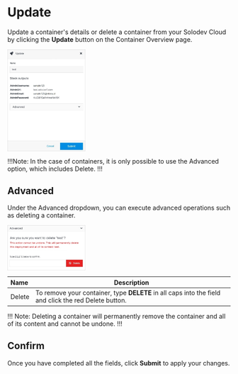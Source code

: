 # Update

Update a container's details or delete a container from your Solodev Cloud by clicking the **Update** button on the Container Overview page.

<img src="../../../../images/updatecontainer.jpg" alt="updatecontainer" style="width: 35%; display: block"></a>

!!!Note:
In the case of containers, it is only possible to use the Advanced option, which includes Delete.
!!!

## Advanced

Under the Advanced dropdown, you can execute advanced operations such as deleting a container. 

<img src="../../../../images/updatecontainer2.jpg" alt="updatecontainer2" style="width: 35%; display: block"></a>

**Name** | **Description** 
:--- | ---
Delete | To remove your container, type **DELETE** in all caps into the field and click the red Delete button.

!!! Note:
Deleting a container will permanently remove the container and all of its content and cannot be undone.
!!!

## Confirm

Once you have completed all the fields, click **Submit** to apply your changes.





